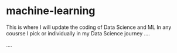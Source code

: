 # machine-learning
This is where I will update the coding of Data Science and ML In any cousrse I pick or individually in my Data Science journey ....

....
